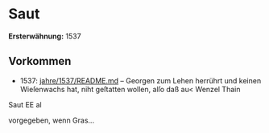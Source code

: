 # Saut

**Ersterwähnung:** 1537

## Vorkommen
- 1537: [jahre/1537/README.md](../jahre/1537/README.md) – Georgen zum Lehen herrührt und keinen Wieſenwachs
hat, niht geſtatten wollen, alſo daß au< Wenzel Thain


Saut EE al

vorgegeben, wenn Gras...
